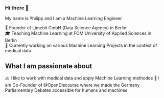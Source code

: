 ### Hi there 👋

My name is Philipp and I am a Machine Learning Engineer

:office: Founder of Limebit GmbH (Data Science Agency) in Berlin  
🎓 Teaching Machine Learning at FOM University of Applied Sciences in Berlin  
🔭 Currently working on various Machine Learning Projects in the context of medical data

## What I am passionate about

🫁 I like to work with medical data and apply Machine Learning methodes
💬 I am Co-Founder of @OpenDiscourse where we made the Germany Parliamentary Debates accessible for humans and machines

<!--
**philippkochlimebit/philippkochlimebit** is a ✨ _special_ ✨ repository because its `README.md` (this file) appears on your GitHub profile.

Here are some ideas to get you started:

- 🔭 I’m currently working on ...
- 🌱 I’m currently learning ...
- 👯 I’m looking to collaborate on ...
- 🤔 I’m looking for help with ...
- 💬 Ask me about ...
- 📫 How to reach me: ...
- 😄 Pronouns: ...
- ⚡ Fun fact: ...
-->
